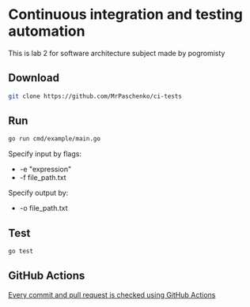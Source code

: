# Continuous integration and testing automation

This is lab 2 for software architecture subject made by pogromisty

## Download

```bash
git clone https://github.com/MrPaschenko/ci-tests
```

## Run

```bash
go run cmd/example/main.go
```

Specify input by flags:

- -e "expression"
- -f file_path.txt

Specify output by:

- -o file_path.txt

## Test

```bash
go test
```

## GitHub Actions

[Every commit and pull request is checked using GitHub Actions](https://github.com/AidXylelele/go-lab-2/actions)
